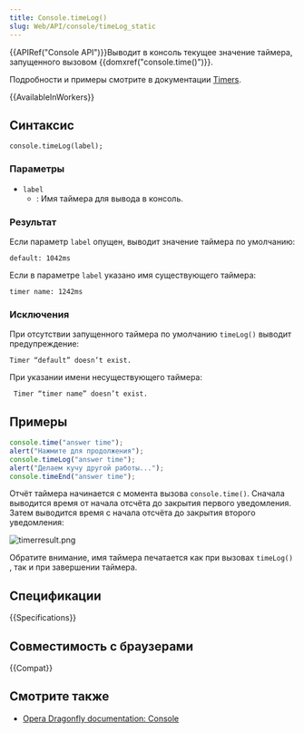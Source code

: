 ```yaml
---
title: Console.timeLog()
slug: Web/API/console/timeLog_static
---
```


{{APIRef("Console API")}}Выводит в консоль текущее значение таймера, запущенного вызовом {{domxref("console.time()")}}.

Подробности и примеры смотрите в документации [Timers](/ru/docs/Web/API/console#Timers).

{{AvailableInWorkers}}

## Синтаксис

```
console.timeLog(label);
```

### Параметры

- `label`
  - : Имя таймера для вывода в консоль.

### Результат

Если параметр `label` опущен, выводит значение таймера по умолчанию:

```
default: 1042ms
```

Если в параметре `label` указано имя существующего таймера:

```
timer name: 1242ms
```

### Исключения

При отсутствии запущенного таймера по умолчанию `timeLog()` выводит предупреждение:

```
Timer “default” doesn’t exist.
```

При указании имени несуществующего таймера:

```
 Timer “timer name” doesn’t exist.
```

## Примеры

```js
console.time("answer time");
alert("Нажмите для продолжения");
console.timeLog("answer time");
alert("Делаем кучу другой работы...");
console.timeEnd("answer time");
```

Отчёт таймера начинается с момента вызова `console.time()`. Сначала выводится время от начала отсчёта до закрытия первого уведомления. Затем выводится время с начала отсчёта до закрытия второго уведомления:

![timerresult.png](console-timelog.png)

Обратите внимание, имя таймера печатается как при вызовах `timeLog()` , так и при завершении таймера.

## Спецификации

{{Specifications}}

## Совместимость с браузерами

{{Compat}}

## Смотрите также

- [Opera Dragonfly documentation: Console](http://www.opera.com/dragonfly/documentation/console/)
